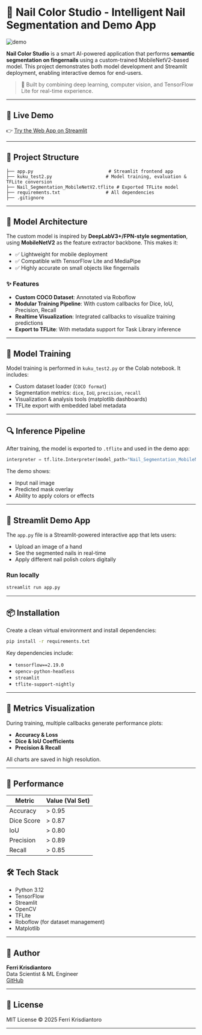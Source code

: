 # 💅 Nail Color Studio - Intelligent Nail Segmentation and Demo App

![demo](https://nail-color-studio-demo.streamlit.app/_static/og.png)

**Nail Color Studio** is a smart AI-powered application that performs **semantic segmentation on fingernails** using a custom-trained MobileNetV2-based model. This project demonstrates both model development and Streamlit deployment, enabling interactive demos for end-users.

> 🧠 Built by combining deep learning, computer vision, and TensorFlow Lite for real-time experience.

---

## 📌 Live Demo

👉 [Try the Web App on Streamlit](https://nail-color-studio-demo.streamlit.app/)

---

## 📁 Project Structure

```
├── app.py                            # Streamlit frontend app
├── kuku_test2.py                    # Model training, evaluation & TFLite conversion
├── Nail_Segmentation_MobileNetV2.tflite # Exported TFLite model
├── requirements.txt                 # All dependencies
├── .gitignore
```

---

## 🧠 Model Architecture

The custom model is inspired by **DeepLabV3+/FPN-style segmentation**, using **MobileNetV2** as the feature extractor backbone. This makes it:

- ✅ Lightweight for mobile deployment
- ✅ Compatible with TensorFlow Lite and MediaPipe
- ✅ Highly accurate on small objects like fingernails

### ✨ Features

- **Custom COCO Dataset**: Annotated via Roboflow
- **Modular Training Pipeline**: With custom callbacks for Dice, IoU, Precision, Recall
- **Realtime Visualization**: Integrated callbacks to visualize training predictions
- **Export to TFLite**: With metadata support for Task Library inference

---

## 🧪 Model Training

Model training is performed in `kuku_test2.py` or the Colab notebook. It includes:

- Custom dataset loader (`COCO format`)
- Segmentation metrics: `dice`, `IoU`, `precision`, `recall`
- Visualization & analysis tools (matplotlib dashboards)
- TFLite export with embedded label metadata

---

## 🔍 Inference Pipeline

After training, the model is exported to `.tflite` and used in the demo app:

```python
interpreter = tf.lite.Interpreter(model_path="Nail_Segmentation_MobileNetV2.tflite")
```

The demo shows:

- Input nail image
- Predicted mask overlay
- Ability to apply colors or effects

---

## 🚀 Streamlit Demo App

The `app.py` file is a Streamlit-powered interactive app that lets users:

- Upload an image of a hand
- See the segmented nails in real-time
- Apply different nail polish colors digitally

### Run locally

```bash
streamlit run app.py
```

---

## 📦 Installation

Create a clean virtual environment and install dependencies:

```bash
pip install -r requirements.txt
```

Key dependencies include:

- `tensorflow==2.19.0`
- `opencv-python-headless`
- `streamlit`
- `tflite-support-nightly`

---

## 🔬 Metrics Visualization

During training, multiple callbacks generate performance plots:

- **Accuracy & Loss**
- **Dice & IoU Coefficients**
- **Precision & Recall**

All charts are saved in high resolution.

---

## 🎯 Performance

| Metric       | Value (Val Set) |
|--------------|------------------|
| Accuracy     | > 0.95           |
| Dice Score   | > 0.87           |
| IoU          | > 0.80           |
| Precision    | > 0.89           |
| Recall       | > 0.85           |

## 🛠️ Tech Stack

- Python 3.12
- TensorFlow
- Streamlit
- OpenCV
- TFLite
- Roboflow (for dataset management)
- Matplotlib

---

## 📌 Author

**Ferri Krisdiantoro**  
Data Scientist & ML Engineer  
[GitHub](https://github.com/ferrikrisdiantoro)

---

## 📃 License

MIT License © 2025 Ferri Krisdiantoro

---